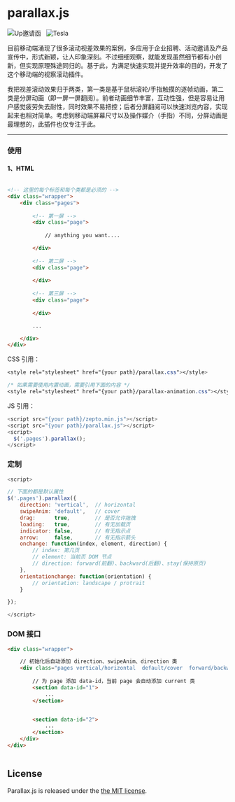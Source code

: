 parallax.js
===========

![Up邀请函](https://raw.githubusercontent.com/hahnzhu/parallax.js/master/assets/gif/invitation.gif)&nbsp;&nbsp;&nbsp;![Tesla](https://raw.githubusercontent.com/hahnzhu/parallax.js/master/assets/gif/tesla.gif)

目前移动端涌现了很多滚动视差效果的案例，多应用于企业招聘、活动邀请及产品宣传中，形式新颖，让人印象深刻。不过细细观察，就能发现虽然细节都有小创新，但实现原理殊途同归的。基于此，为满足快速实现并提升效率的目的，开发了这个移动端的视察滚动插件。

我把视差滚动效果归于两类，第一类是基于鼠标滚轮/手指触摸的逐帧动画，第二类是分屏动画（即一屏一屏翻阅）。前者动画细节丰富，互动性强，但是容易让用户感觉疲劳失去耐性，同时效果不易把控；后者分屏翻阅可以快速浏览内容，实现起来也相对简单。考虑到移动端屏幕尺寸以及操作媒介（手指）不同，分屏动画是最理想的，此插件也仅专注于此。

---

### 使用

#### 1、HTML ####

```html

<!-- 这里的每个标签和每个类都是必须的 -->
<div class="wrapper">
	<div class="pages">
		
		<!-- 第一屏 -->
		<div class="page">
		   	
		   	// anything you want....

		</div>
	
		<!-- 第二屏 -->
		<div class="page">
			
		</div>
	
		<!-- 第三屏 -->
		<div class="page">
			
		</div>

		...

	</div>
</div>
```

CSS 引用：
```css
<style rel="stylesheet" href="{your path}/parallax.css"></style>

/* 如果需要使用内置动画，需要引用下面的内容 */
<style rel="stylesheet" href="{your path}/parallax-animation.css"></style>

```

JS 引用：
```js
<script src="{your path}/zepto.min.js"></script>
<script src="{your path}/parallax.js"></script>
<script>
  $('.pages').parallax();
</script>
```

### 定制
```js
<script>

// 下面的都是默认属性
$('.pages').parallax({
	direction: 'vertical', 	// horizontal
	swipeAnim: 'default', 	// cover
	drag:      true,		// 是否允许拖拽
	loading:   true,		// 有无加载页
	indicator: false,		// 有无指示点
	arrow:     false,		// 有无指示箭头
	onchange: function(index, element, direction) {
		// index: 第几页
		// element: 当前页 DOM 节点
		// direction: forward(前翻)、backward(后翻)、stay(保持原页)
	},
	orientationchange: function(orientation) {
		// orientation: landscape / protrait
	}

});

</script>
```

### DOM 接口

```html
<div class="wrapper">

	// 初始化后自动添加 direction、swipeAnim、direction 类
	<div class="pages vertical/horizontal  default/cover  forward/backward(翻页的过程才会添加)">
		
		// 为 page 添加 data-id，当前 page 会自动添加 current 类
		<section data-id="1">
			...
		</section>


		<section data-id="2">
			...
		</section>
	</div>
</div>
		
```



## License

Parallax.js is released under the [the MIT license](opensource.org/licenses/mit-license.php).
